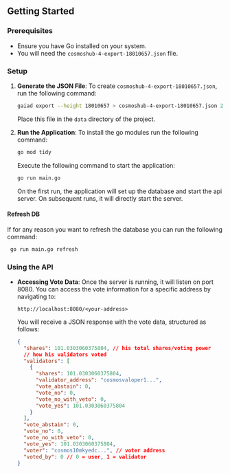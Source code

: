 
## Getting Started

### Prerequisites

- Ensure you have Go installed on your system.
- You will need the `cosmoshub-4-export-18010657.json` file.

### Setup

1. **Generate the JSON File**: 
   To create `cosmoshub-4-export-18010657.json`, run the following command:
   ```bash
   gaiad export --height 18010657 > cosmoshub-4-export-18010657.json 2>&1
   ```
   Place this file in the `data` directory of the project.

2. **Run the Application**: 
   To install the go modules run the following command: 
   ```bash
   go mod tidy
   ```

   Execute the following command to start the application:
   ```bash
   go run main.go
   ```
   On the first run, the application will set up the database and start the api server. On subsequent runs, it will directly start the server.

  #### Refresh DB

   If for any reason you want to refresh the database you can run the following command:
  
  ```bash
   go run main.go refresh
   ```


### Using the API

- **Accessing Vote Data**: 
  Once the server is running, it will listen on port 8080. You can access the vote information for a specific address by navigating to:
  ```
  http://localhost:8080/<your-address>
  ```
  You will receive a JSON response with the vote data, structured as follows:
  ```json
  {
    "shares": 101.0303060375804, // his total shares/voting power
    // how his validators voted
    "validators": [
      {
        "shares": 101.0303060375804,
        "validator_address": "cosmosvaloper1...",
        "vote_abstain": 0,
        "vote_no": 0,
        "vote_no_with_veto": 0,
        "vote_yes": 101.0303060375804
      }
    ],
    "vote_abstain": 0,
    "vote_no": 0,
    "vote_no_with_veto": 0,
    "vote_yes": 101.0303060375804,
    "voter": "cosmos10mkyedc...", // voter address
    "voted_by": 0 // 0 = user, 1 = validator
  }
  ```
